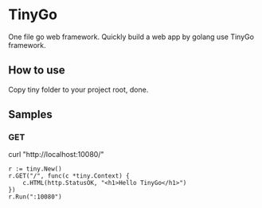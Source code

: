 # TinyGo
One file go web framework. Quickly build a web app by golang use TinyGo framework.

## How to use
Copy tiny folder to your project root, done.

## Samples
### GET
curl "http://localhost:10080/"
```
r := tiny.New()
r.GET("/", func(c *tiny.Context) {
    c.HTML(http.StatusOK, "<h1>Hello TinyGo</h1>")
})
r.Run(":10080")
```
